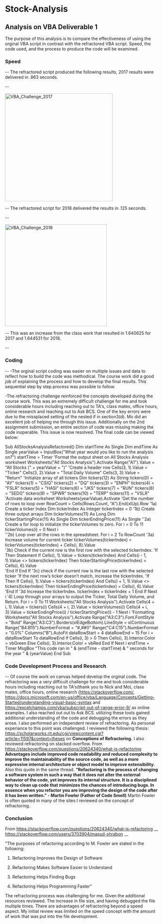 # Stock-Analysis
## Analysis on VBA Deliverable 1
  The purpose of this analysis is to compare the effectiveness of using the orginal VBA script in contrast with the refractored VBA script.
  Speed, the code used, and the process to produce the code will be examined. 
### Speed 
--
The refractored script produced the following results, 2017 results were delivered in .863 seconds.

  --
 
<img width="355" alt="VBA_Challenge_2017" src="https://user-images.githubusercontent.com/90878901/136820808-e9dfc954-cb90-422e-bfe0-f82cf880a117.png">

  --
  The refractored script for 2018 delivered the results in .125 seconds. 
  
  --

<img width="335" alt="VBA_Challenge_2018" src="https://user-images.githubusercontent.com/90878901/136820838-c48eee6f-49c7-4729-98c1-5b92a49772f8.png">

  --
  This was an increase from the class work that resulted in 1.640625 for 2017 and 1.644531 for 2018.
  
--
### Coding
--
-The orginal script coding was easier on multiple issues and data to reflect how to build the code was methodical. The course work did a good job of explaining the process and how to develop the final results. This sequential step by step process was possible to follow.

-The refractoring challenge reinforced the concepts developed during the course work. This was an extremely difficult challenge for me and took considerable hours including reaching out to TA's, class mates, office hours, online research and reaching out to Ask BCS. One of the key errors were due to the missplaced setting of the nested if in section3(d). Mo did an excellent job of helping me through this issue. Additionally on the 2nd assignment submission, an entire section of code was missing making the code inoperable. This issue is now resolved. 
The final code can be viewed below:

Sub AllStocksAnalysisRefactored()
    Dim startTime As Single
    Dim endTime  As Single
    yearValue = InputBox("What year would you like to run the analysis on?")
    startTime = Timer
        'Format the output sheet on All Stocks Analysis worksheet
    Worksheets("All Stocks Analysis").Activate
        Range("A1").Value = "All Stocks (" + yearValue + ")"
        'Create a header row
    Cells(3, 1).Value = "Ticker"
    Cells(3, 2).Value = "Total Daily Volume"
    Cells(3, 3).Value = "Return"
    'Initialize array of all tickers
    Dim tickers(12) As String
        tickers(0) = "AY"
    tickers(1) = "CSIQ"
    tickers(2) = "DQ"
    tickers(3) = "ENPH"
    tickers(4) = "FSLR"
    tickers(5) = "HASI"
    tickers(6) = "JKS"
    tickers(7) = "RUN"
    tickers(8) = "SEDG"
    tickers(9) = "SPWR"
    tickers(10) = "TERP"
    tickers(11) = "VSLR"
        'Activate data worksheet
    Worksheets(yearValue).Activate
        'Get the number of rows to loop over
    RowCount = Cells(Rows.Count, "A").End(xlUp).Row
        '1a) Create a ticker Index
    Dim tickerIndex As Integer
    tickerIndex = 0
        '1b) Create three output arrays
    Dim tickerVolumes(11) As Long
    Dim tickerStartingPrice(11) As Single
    Dim tickerEndingPrice(11) As Single
        ''2a) Create a for loop to initialize the tickerVolumes to zero.
    For i = 0 To 11
        tickerVolumes(i) = 0
    Next i   
    ''2b) Loop over all the rows in the spreadsheet.
    For i = 2 To RowCount
        '3a) Increase volume for current ticker
       tickerVolumes(tickerIndex) = tickerVolumes(tickerIndex) + Cells(i, 8).Value  
        '3b) Check if the current row is the first row with the selected tickerIndex.
        'If Then Statement
        If Cells(i, 1).Value = tickers(tickerIndex) And Cells(i - 1, 1).Value <> tickers(tickerIndex) Then
        tickerStartingPrice(tickerIndex) = Cells(i, 6).Value     
        'End If
        End If
        '3c) check if the current row is the last row with the selected ticker
         'If the next row’s ticker doesn’t match, increase the tickerIndex.
        'If  Then
        If Cells(i, 1).Value = tickers(tickerIndex) And Cells(i + 1, 1).Value <> tickers(tickerIndex) Then
        tickerEndingPrice(tickerIndex) = Cells(i, 6).Value
        'End If
            '3d Increase the tickerIndex.
            tickerIndex = tickerIndex + 1
        End If
    Next i
    '4) Loop through your arrays to output the Ticker, Total Daily Volume, and Return.
    For i = 0 To 11
        Worksheets("All Stocks Analysis").Activate
        Cells(4 + i, 1).Value = tickers(i)
        Cells(4 + i, 2).Value = tickerVolumes(i)
        Cells(4 + i, 3).Value = tickerEndingPrice(i) / tickerStartingPrice(i) - 1 
    Next i
    'Formatting
    Worksheets("All Stocks Analysis").Activate
    Range("A3:C3").Font.FontStyle = "Bold"
    Range("A3:C3").Borders(xlEdgeBottom).LineStyle = xlContinuous
    Range("B4:B15").NumberFormat = "#,##0"
    Range("C4:C15").NumberFormat = "0.0%"
    Columns("B").AutoFit
    dataRowStart = 4
    dataRowEnd = 15
    For i = dataRowStart To dataRowEnd
        If Cells(i, 3) > 0 Then
            Cells(i, 3).Interior.Color = vbGreen
        Else
            Cells(i, 3).Interior.Color = vbRed
        End If
    Next i
    endTime = Timer
    MsgBox "This code ran in " & (endTime - startTime) & " seconds for the year " & (yearValue)
End Sub

 ### Code Development Process and Research
 --
 Of course the work on canvas helped develop the orginal code. The refractoring was a very difficult challenge for me and took considerable hours including reaching out to TA's(thank you to Nick and Mo), class mates, office hours, online research (https://stackoverflow.com/, https://docs.microsoft.com/en-us/office/vba/Language/Concepts/Getting-Started/understanding-visual-basic-syntax and https://excelchamps.com/vba/subscript-out-of-range-error-9/ as online examples. I also reached out out to Ask BCS. utilizing these tools gained additional understanding of the code and debugging the errors as they arose. 
  I also performed an independent review of refractoring. As personal experiance to this point was challenged. I reviewed the following thesis: https://scholarworks.rit.edu/cgi/viewcontent.cgi?article=11597&context=theses on __Conceptions of Refractoring.__ I also reviewed refractoring on stacked overflow. From https://stackoverflow.com/questions/20624340/what-is-refactoring __Advantages include improved code readability and reduced complexity to improve the maintainability of the source code, as well as a more expressive internal architecture or object model to improve extensibility.__ Also this quote in the same thread. __“Refactoring is the process of changing a software system in such a way that it does not alter the external behavior of the code, yet improves its internal structure. It is a disciplined way to clean up code that minimizes the chances of introducing bugs. In essence when you refactor you are improving the design of the code after it has been written.” - Martin Fowler (Father of Code Smell)__ Martin Fowler is often quoted in many of the sites I reviewed on the concept of refractoring. 
  
### Conclusion
From https://stackoverflow.com/questions/20624340/what-is-refactoring __ https://stackoverflow.com/users/3703904/masud-shrabon __

"The purposes of refactoring according to M. Fowler are stated in the following:

1. Refactoring Improves the Design of Software

2. Refactoring Makes Software Easier to Understand

3. Refactoring Helps Finding Bugs

4. Refactoring Helps Programming Faster"

The refractoring process was challenging for me. Given the additional resources reviewed. The increase in file size, and having debugged the file multiple times. There are advantages of refractoring beyond a speed aspect. My initial review was limited on the speed concept with the amount of work that was put into the file development. 
